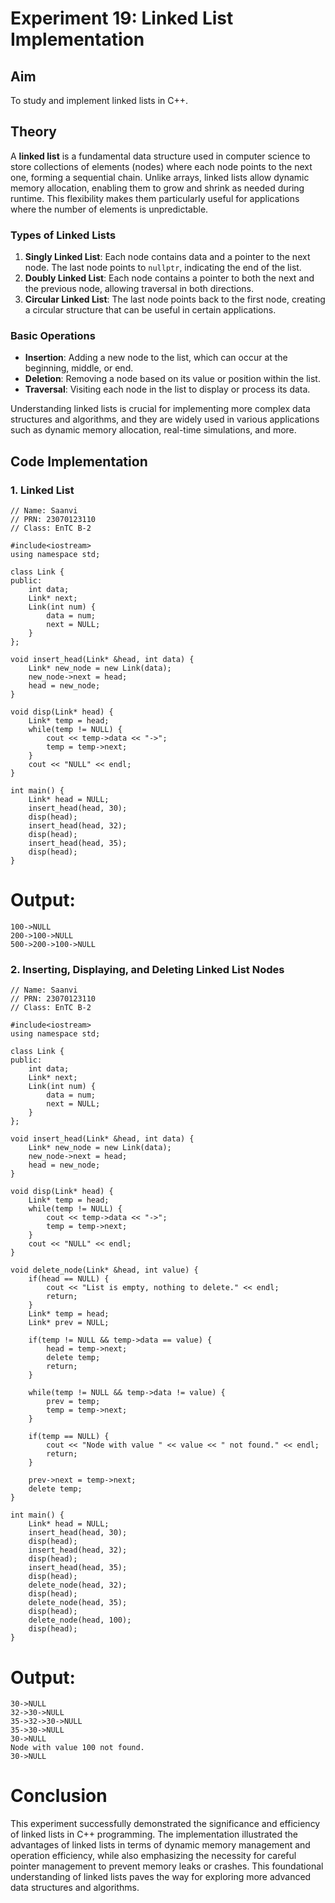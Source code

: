 # Experiment 19: Linked List Implementation

## Aim
To study and implement linked lists in C++.

## Theory
A **linked list** is a fundamental data structure used in computer science to store collections of elements (nodes) where each node points to the next one, forming a sequential chain. Unlike arrays, linked lists allow dynamic memory allocation, enabling them to grow and shrink as needed during runtime. This flexibility makes them particularly useful for applications where the number of elements is unpredictable.

### Types of Linked Lists
1. **Singly Linked List**: Each node contains data and a pointer to the next node. The last node points to `nullptr`, indicating the end of the list.
2. **Doubly Linked List**: Each node contains a pointer to both the next and the previous node, allowing traversal in both directions.
3. **Circular Linked List**: The last node points back to the first node, creating a circular structure that can be useful in certain applications.

### Basic Operations
- **Insertion**: Adding a new node to the list, which can occur at the beginning, middle, or end.
- **Deletion**: Removing a node based on its value or position within the list.
- **Traversal**: Visiting each node in the list to display or process its data.

Understanding linked lists is crucial for implementing more complex data structures and algorithms, and they are widely used in various applications such as dynamic memory allocation, real-time simulations, and more.

## Code Implementation

### 1. Linked List
```
// Name: Saanvi
// PRN: 23070123110
// Class: EnTC B-2

#include<iostream>
using namespace std;

class Link {
public:
    int data;
    Link* next;
    Link(int num) {
        data = num;
        next = NULL;
    }
};

void insert_head(Link* &head, int data) {
    Link* new_node = new Link(data);
    new_node->next = head; 
    head = new_node;
}

void disp(Link* head) {
    Link* temp = head;
    while(temp != NULL) { 
        cout << temp->data << "->";
        temp = temp->next;
    } 
    cout << "NULL" << endl;
}

int main() {
    Link* head = NULL;
    insert_head(head, 30);
    disp(head);
    insert_head(head, 32);
    disp(head);
    insert_head(head, 35);
    disp(head);
}
```
# Output:
```
100->NULL
200->100->NULL
500->200->100->NULL
```
### 2. Inserting, Displaying, and Deleting Linked List Nodes
```
// Name: Saanvi
// PRN: 23070123110
// Class: EnTC B-2

#include<iostream>
using namespace std;

class Link {
public:
    int data;
    Link* next;
    Link(int num) {
        data = num;
        next = NULL;
    }
};

void insert_head(Link* &head, int data) {
    Link* new_node = new Link(data);
    new_node->next = head; 
    head = new_node;
}

void disp(Link* head) {
    Link* temp = head;
    while(temp != NULL) { 
        cout << temp->data << "->";
        temp = temp->next;
    } 
    cout << "NULL" << endl;
}

void delete_node(Link* &head, int value) {
    if(head == NULL) {
        cout << "List is empty, nothing to delete." << endl;
        return;
    }
    Link* temp = head;
    Link* prev = NULL;

    if(temp != NULL && temp->data == value) {
        head = temp->next;
        delete temp;
        return;
    }

    while(temp != NULL && temp->data != value) {
        prev = temp;
        temp = temp->next;
    }

    if(temp == NULL) {
        cout << "Node with value " << value << " not found." << endl;
        return;
    }

    prev->next = temp->next;
    delete temp;
}

int main() {
    Link* head = NULL;
    insert_head(head, 30);
    disp(head);
    insert_head(head, 32);
    disp(head);
    insert_head(head, 35);
    disp(head);
    delete_node(head, 32); 
    disp(head);
    delete_node(head, 35); 
    disp(head);
    delete_node(head, 100); 
    disp(head);
}
```
# Output:
```
30->NULL
32->30->NULL
35->32->30->NULL
35->30->NULL
30->NULL
Node with value 100 not found.
30->NULL
```
# Conclusion
This experiment successfully demonstrated the significance and efficiency of linked lists in C++ programming. The implementation illustrated the advantages of linked lists in terms of dynamic memory management and operation efficiency, while also emphasizing the necessity for careful pointer management to prevent memory leaks or crashes. This foundational understanding of linked lists paves the way for exploring more advanced data structures and algorithms.
